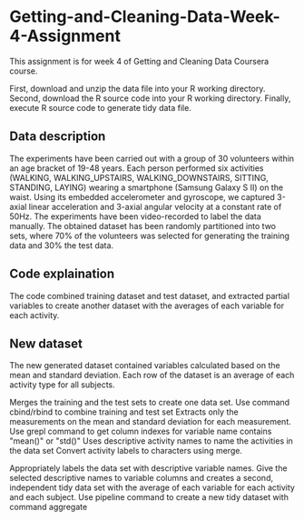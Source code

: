 # Getting-and-Cleaning-Data-Week-4-Assignment

This assignment is for week 4 of Getting and Cleaning Data Coursera course.

First, download and unzip the data file into your R working directory.
Second, download the R source code into your R working directory.
Finally, execute R source code to generate tidy data file.

## Data description
The experiments have been carried out with a group of 30 volunteers within an age bracket of 19-48 years. Each person performed six activities (WALKING, WALKING_UPSTAIRS, WALKING_DOWNSTAIRS, SITTING, STANDING, LAYING) wearing a smartphone (Samsung Galaxy S II) on the waist. Using its embedded accelerometer and gyroscope, we captured 3-axial linear acceleration and 3-axial angular velocity at a constant rate of 50Hz. The experiments have been video-recorded to label the data manually. 
The obtained dataset has been randomly partitioned into two sets, where 70% of the volunteers was selected for generating the training data and 30% the test data. 

## Code explaination
The code combined training dataset and test dataset, and extracted partial variables to create another dataset with the averages of each variable for each activity.

## New dataset
The new generated dataset contained variables calculated based on the mean and standard deviation. Each row of the dataset is an average of each activity type for all subjects.

Merges the training and the test sets to create one data set. Use command cbind/rbind to combine training and test set
Extracts only the measurements on the mean and standard deviation for each measurement. Use grepl command to get column indexes for variable name contains "mean()" or "std()"
Uses descriptive activity names to name the activities in the data set Convert activity labels to characters using merge.

Appropriately labels the data set with descriptive variable names. Give the selected descriptive names to variable columns and creates a second, independent tidy data set with the average of each variable for each activity and each subject. Use pipeline command to create a new tidy dataset with command aggregate